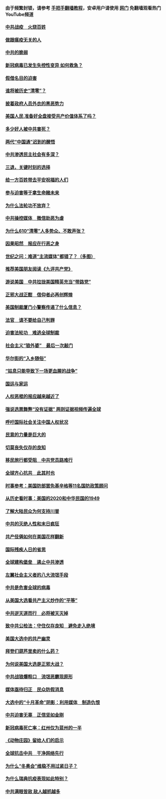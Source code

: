 #### 由于频繁封锁，请参考 [手把手翻墙教程](https://github.com/gfw-breaker/guides/wiki/)，安卓用户请使用 [网门](https://github.com/gfw-breaker/nogfw/blob/master/dl.md?t=01080700) 免翻墙观看热门YouTube频道 

#### [中共战疫　火烧百姓](../pages/251/418220.md?t=01080700) 

#### [做跟瘟疫无关的人](../pages/251/418171.md?t=01080700) 

#### [中共的脆弱](../pages/251/418196.md?t=01080700) 

#### [新冠病毒已发生失控性变异 如何救急？](../pages/251/418032.md?t=01080700) 

#### [假借名目的迫害](../pages/251/418055.md?t=01080700) 

#### [谁将被历史“清零”？](../pages/251/417485.md?t=01080700) 

#### [披着政府人员外衣的黑恶势力](../pages/251/417442.md?t=01080700) 

#### [美国人民 准备好全盘接受共产价值体系了吗？](../pages/251/417491.md?t=01080700) 

#### [多少好人被中共害死？](../pages/251/417144.md?t=01080700) 

#### [两代“中国通”迟到的醒悟](../pages/251/417064.md?t=01080700) 

#### [中共渗透民主社会有多深？](../pages/251/417063.md?t=01080700) 

#### [三退，关键时刻的选择](../pages/251/416969.md?t=01080700) 

#### [给一方百姓带去平安祝福的人们](../pages/251/416941.md?t=01080700) 

#### [参与迫害等于拿生命赌未来](../pages/251/416856.md?t=01080700) 

#### [为什么法轮功不放弃？](../pages/251/416864.md?t=01080700) 

#### [中共操控媒体　微信助恶为虐](../pages/251/416724.md?t=01080700) 

#### [为什么610“清零”人多势众、不敢声张？](../pages/251/416632.md?t=01080700) 

#### [因果昭然　报应在行恶之身](../pages/251/416582.md?t=01080700) 

#### [世纪之问：难道“主流媒体”都错了？（多图）](../pages/251/416571.md?t=01080700) 

#### [推荐美国朋友阅读《九评共产党》](../pages/251/416510.md?t=01080700) 

#### [游说美国　中共拉拢美国精英充当“带路党”](../pages/251/416529.md?t=01080700) 

#### [正邪大战正酣　信仰者必再创辉煌](../pages/251/416433.md?t=01080700) 

#### [美国制裁厦门小警察传递了什么信息？](../pages/251/416432.md?t=01080700) 

#### [法官　请不要给自己判罪](../pages/251/416379.md?t=01080700) 

#### [迫害法轮功　难逃全球制裁](../pages/251/416380.md?t=01080700) 

#### [社会主义“狼外婆”　最后一次敲门](../pages/251/416394.md?t=01080700) 

#### [华尔街的“入乡随俗”](../pages/251/416395.md?t=01080700) 

#### [“姑息只能导致下一场更血腥的战争”](../pages/251/416223.md?t=01080700) 

#### [国运与家运](../pages/251/416224.md?t=01080700) 

#### [人权恶棍的报应越来越近了](../pages/251/416276.md?t=01080700) 

#### [强说选票舞弊“没有证据” 两则证据视频传遍全球](../pages/251/416227.md?t=01080700) 

#### [呼吁国际社会关注中国人权状况](../pages/251/416135.md?t=01080700) 

#### [民意的力量是巨大的](../pages/251/416222.md?t=01080700) 

#### [切莫丧失仅存的良知](../pages/251/416134.md?t=01080700) 

#### [移民旅行都受阻　中共党员路难行](../pages/251/416033.md?t=01080700) 

#### [全球齐心抗共　此其时也](../pages/251/415989.md?t=01080700) 

#### [时事参考：美国防部罢免基辛格等11名国防政策顾问](../pages/251/415970.md?t=01080700) 

#### [从历史看时事：美国的2020和中华民国的1949](../pages/251/415949.md?t=01080700) 

#### [了解大陆民众为何支持川普](../pages/251/415950.md?t=01080700) 

#### [中共的灭绝人性和末日疯狂](../pages/251/415944.md?t=01080700) 

#### [共产伎俩如何在美国花样翻新](../pages/251/415908.md?t=01080700) 

#### [国际残疾人日的省思](../pages/251/415849.md?t=01080700) 

#### [全球建构堡垒　遏止中共渗透](../pages/251/415850.md?t=01080700) 

#### [左翼社会主义者的八大流氓手段](../pages/251/415802.md?t=01080700) 

#### [中共是危害全球的病毒](../pages/251/415569.md?t=01080700) 

#### [从美国大选看共产主义炒作的“平等”](../pages/251/415654.md?t=01080700) 

#### [中共逆天道而行　必将被天灭掉](../pages/251/415626.md?t=01080700) 

#### [致中共公检法：守住仅存良知　避免走入绝境](../pages/251/415627.md?t=01080700) 

#### [美国大选中的共产幽灵](../pages/251/415618.md?t=01080700) 

#### [拜登们葫芦里卖的什么药？](../pages/251/415531.md?t=01080700) 

#### [为何说美国大选是正邪大战？](../pages/251/415530.md?t=01080700) 

#### [中共战狼爆粗口　流氓恶霸现原形](../pages/251/415426.md?t=01080700) 

#### [媒体亟待归正　民众防假消息](../pages/251/415402.md?t=01080700) 

#### [大选中的“十月革命”阴影：利用媒体　制造仇恨](../pages/251/415334.md?t=01080700) 

#### [中共迫害无辜　正信坚如金刚](../pages/251/415307.md?t=01080700) 

#### [新冠病毒死亡率：红州仅为蓝州的一半](../pages/251/415164.md?t=01080700) 

#### [《动物庄园》留给人们的启示](../pages/251/415178.md?t=01080700) 

#### [全球抗击中共　干净网络先行](../pages/251/415096.md?t=01080700) 

#### [为什么“冬奥会”维稳不用过紧日子？](../pages/251/414949.md?t=01080700) 

#### [为什么瑞典抗疫表现如此特别？](../pages/251/414950.md?t=01080700) 

#### [中共满眼皆敌 敌人越抓越多](../pages/251/415053.md?t=01080700) 

